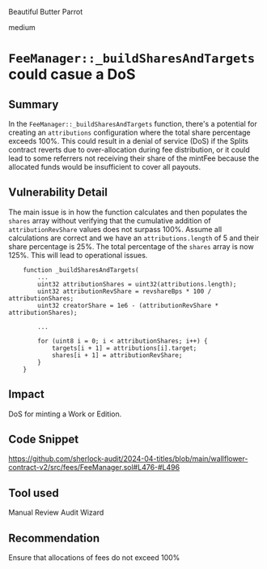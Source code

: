 Beautiful Butter Parrot

medium

# `FeeManager::_buildSharesAndTargets` could casue a DoS

## Summary
In the `FeeManager::_buildSharesAndTargets` function, there's a potential for creating an `attributions` configuration where the total share percentage exceeds 100%. This could result in a denial of service (DoS) if the Splits contract reverts due to over-allocation during fee distribution, or it could lead to some referrers not receiving their share of the mintFee because the allocated funds would be insufficient to cover all payouts.

## Vulnerability Detail
The main issue is in how the function calculates and then populates the `shares` array without verifying that the cumulative addition of `attributionRevShare` values does not surpass 100%. Assume all calculations are correct and we have an `attributions.length` of 5 and their share percentage is 25%. The total percentage of the `shares` array is now 125%. This will lead to operational issues.

```solidity
    function _buildSharesAndTargets(
        ...
        uint32 attributionShares = uint32(attributions.length);
        uint32 attributionRevShare = revshareBps * 100 / attributionShares;
        uint32 creatorShare = 1e6 - (attributionRevShare * attributionShares);

        ...

        for (uint8 i = 0; i < attributionShares; i++) {
            targets[i + 1] = attributions[i].target;
            shares[i + 1] = attributionRevShare;
        }
    }
```

## Impact
DoS for minting a Work or Edition. 

## Code Snippet
https://github.com/sherlock-audit/2024-04-titles/blob/main/wallflower-contract-v2/src/fees/FeeManager.sol#L476-#L496

## Tool used
Manual Review
Audit Wizard

## Recommendation
Ensure that allocations of fees do not exceed 100%
